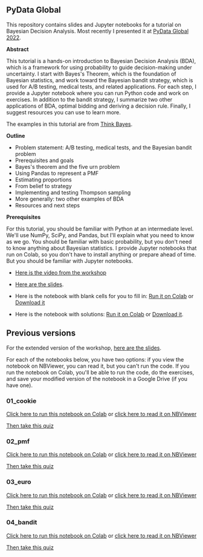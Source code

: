 <p>&nbsp;</p>
<p>&nbsp;</p>
<p>&nbsp;</p>

## PyData Global

This repository contains slides and Jupyter notebooks for a tutorial on Bayesian Decision Analysis. Most recently I presented it at [PyData Global 2022](https://global2022.pydata.org/cfp/talk/LRRXLV/).

**Abstract**

This tutorial is a hands-on introduction to Bayesian Decision Analysis (BDA), which is a framework for using probability to guide decision-making under uncertainty. I start with Bayes's Theorem, which is the foundation of Bayesian statistics, and work toward the Bayesian bandit strategy, which is used for A/B testing, medical tests, and related applications. For each step, I provide a Jupyter notebook where you can run Python code and work on exercises. In addition to the bandit strategy, I summarize two other applications of BDA, optimal bidding and deriving a decision rule. Finally, I suggest resources you can use to learn more.

The examples in this tutorial are from [Think Bayes](https://greenteapress.com/wp/think-bayes/).

**Outline**

* Problem statement: A/B testing, medical tests, and the Bayesian bandit problem 
* Prerequisites and goals 
* Bayes's theorem and the five urn problem 
* Using Pandas to represent a PMF 
* Estimating proportions 
* From belief to strategy 
* Implementing and testing Thompson sampling 
* More generally: two other examples of BDA 
* Resources and next steps

**Prerequisites**

For this tutorial, you should be familiar with Python at an intermediate level. We'll use NumPy, SciPy, and Pandas, but I'll explain what you need to know as we go. You should be familiar with basic probability, but you don't need to know anything about Bayesian statistics. I provide Jupyter notebooks that run on Colab, so you don't have to install anything or prepare ahead of time. But you should be familiar with Jupyter notebooks.

* [Here is the video from the workshop](https://numfocus-org.zoom.us/rec/play/ydC9AQRgCrt4sMLNOsZGRfyXS2m6ABCf4pkT1VOKz9GUS9rx4l4QBI4uO02tYmd52QiMKv5Iw1fpPvYt.2dqb6I4WTGAgZ7f-)

* [Here are the slides](https://docs.google.com/presentation/d/e/2PACX-1vTP6Xwls3yF9osvXG78tiH8vvaBHXDtUDHvQiGhVtUrgFflWWyBgqbkqRy9cDTCxS1nxnI5P09TPDxY/pub).

* Here is the notebook with blank cells for you to fill in: [Run it on Colab](https://colab.research.google.com/github/AllenDowney/BayesianDecisionAnalysis/blob/main/bda_workshop.ipynb) or [Download it](https://raw.githubusercontent.com/AllenDowney/BayesianDecisionAnalysis/main/bda_workshop.ipynb)

* Here is the notebook with solutions: [Run it on Colab](https://colab.research.google.com/github/AllenDowney/BayesianDecisionAnalysis/blob/main/soln/bda_workshop.ipynb) or [Download it](https://raw.githubusercontent.com/AllenDowney/BayesianDecisionAnalysis/main/soln/bda_workshop.ipynb).

## Previous versions

For the extended version of the workshop, [here are the slides](https://docs.google.com/presentation/d/e/2PACX-1vSqEEhwzKyzIRGORZpEuU-a0iFyePxslNBhRB6f-3wFVQjZlj119EXlAOTFz02WQzh1oYFYjG1-RWIf/pub).

For each of the notebooks below, you have two options: if you view the notebook on NBViewer, you can read it, but you can't run the code.  If you run the notebook on Colab, you'll be able to run the code, do the exercises, and save your modified version of the notebook in a Google Drive (if you have one).

### 01_cookie

[Click here to run this notebook on Colab](https://colab.research.google.com/github/AllenDowney/BayesianDecisionAnalysis/blob/main/01_cookie.ipynb) or [click here to read it on NBViewer](https://nbviewer.jupyter.org/github/AllenDowney/BayesianDecisionAnalysis/blob/main/01_cookie.ipynb)

[Then take this quiz](https://forms.gle/NEkARo9cHx3pdpAd9)

### 02_pmf

[Click here to run this notebook on Colab](https://colab.research.google.com/github/AllenDowney/BayesianDecisionAnalysis/blob/main/02_pmf.ipynb) or [click here to read it on NBViewer](https://nbviewer.jupyter.org/github/AllenDowney/BayesianDecisionAnalysis/blob/main/02_pmf.ipynb)

[Then take this quiz](https://forms.gle/kwPHwUgWmX3PbtHy9)

### 03_euro

[Click here to run this notebook on Colab](https://colab.research.google.com/github/AllenDowney/BayesianDecisionAnalysis/blob/main/03_euro.ipynb) or [click here to read it on NBViewer](https://nbviewer.jupyter.org/github/AllenDowney/BayesianDecisionAnalysis/blob/main/03_euro.ipynb)

[Then take this quiz](https://forms.gle/RK1c78kcCCRLVsaP8)

### 04_bandit

[Click here to run this notebook on Colab](https://colab.research.google.com/github/AllenDowney/BayesianDecisionAnalysis/blob/main/04_bandit.ipynb) or [click here to read it on NBViewer](https://nbviewer.jupyter.org/github/AllenDowney/BayesianDecisionAnalysis/blob/main/04_bandit.ipynb)

[Then take this quiz](https://forms.gle/f3usP5buauV2hSb8A)
